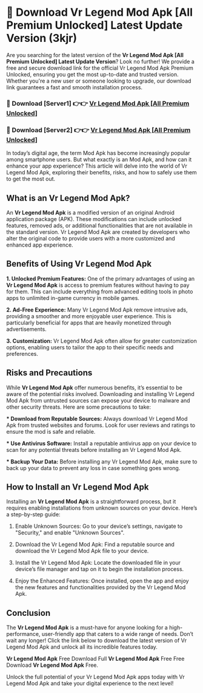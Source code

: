 # 🤖 Download Vr Legend Mod Apk [All Premium Unlocked] Latest Update Version (3kjr)

Are you searching for the latest version of the <strong>Vr Legend Mod Apk [All Premium Unlocked] Latest Update Version</strong>? Look no further! We provide a free and secure download link for the official Vr Legend Mod Apk Premium Unlocked, ensuring you get the most up-to-date and trusted version. Whether you're a new user or someone looking to upgrade, our download link guarantees a fast and smooth installation process.


<h3>📌 Download [Server1] 👉👉 <a href="https://hapymods.com?title=Vr+Legend+Mod+Apk&ref=3B1">Vr Legend Mod Apk [All Premium Unlocked]</a></h3>

<h3>📌 Download [Server2] 👉👉 <a href="https://hapymods.com?title=Vr+Legend+Mod+Apk&ref=3B1">Vr Legend Mod Apk [All Premium Unlocked]</a></h3>


In today’s digital age, the term Mod Apk has become increasingly popular among smartphone users. But what exactly is an Mod Apk, and how can it enhance your app experience? This article will delve into the world of Vr Legend Mod Apk, exploring their benefits, risks, and how to safely use them to get the most out.


<h2>What is an Vr Legend Mod Apk?</h2>

An <strong>Vr Legend Mod Apk</strong> is a modified version of an original Android application package (APK). These modifications can include unlocked features, removed ads, or additional functionalities that are not available in the standard version. Vr Legend Mod Apk are created by developers who alter the original code to provide users with a more customized and enhanced app experience.


<h2>Benefits of Using Vr Legend Mod Apk</h2>

<strong> 1. Unlocked Premium Features:</strong> One of the primary advantages of using an <strong>Vr Legend Mod Apk</strong> is access to premium features without having to pay for them. This can include everything from advanced editing tools in photo apps to unlimited in-game currency in mobile games.

<strong> 2. Ad-Free Experience:</strong> Many Vr Legend Mod Apk remove intrusive ads, providing a smoother and more enjoyable user experience. This is particularly beneficial for apps that are heavily monetized through advertisements.

<strong> 3. Customization:</strong> Vr Legend Mod Apk often allow for greater customization options, enabling users to tailor the app to their specific needs and preferences.


<h2>Risks and Precautions</h2>

While <strong>Vr Legend Mod Apk</strong> offer numerous benefits, it’s essential to be aware of the potential risks involved. Downloading and installing Vr Legend Mod Apk from untrusted sources can expose your device to malware and other security threats. Here are some precautions to take:

<strong> * Download from Reputable Sources:</strong> Always download Vr Legend Mod Apk from trusted websites and forums. Look for user reviews and ratings to ensure the mod is safe and reliable.

<strong> * Use Antivirus Software:</strong> Install a reputable antivirus app on your device to scan for any potential threats before installing an Vr Legend Mod Apk.

<strong> * Backup Your Data:</strong> Before installing any Vr Legend Mod Apk, make sure to back up your data to prevent any loss in case something goes wrong.


<h2>How to Install an Vr Legend Mod Apk</h2>

Installing an <strong>Vr Legend Mod Apk</strong> is a straightforward process, but it requires enabling installations from unknown sources on your device. Here’s a step-by-step guide:

 1. Enable Unknown Sources: Go to your device’s settings, navigate to "Security," and enable "Unknown Sources".

 2. Download the Vr Legend Mod Apk: Find a reputable source and download the Vr Legend Mod Apk file to your device.

 3. Install the Vr Legend Mod Apk: Locate the downloaded file in your device’s file manager and tap on it to begin the installation process.

 4. Enjoy the Enhanced Features: Once installed, open the app and enjoy the new features and functionalities provided by the Vr Legend Mod Apk.


<h2><strong>Conclusion</strong></h2>

The <strong>Vr Legend Mod Apk</strong> is a must-have for anyone looking for a high-performance, user-friendly app that caters to a wide range of needs. Don’t wait any longer! Click the link below to download the latest version of Vr Legend Mod Apk and unlock all its incredible features today.

<strong>Vr Legend Mod Apk</strong> Free Download Full <strong>Vr Legend Mod Apk</strong> Free Free Download <strong>Vr Legend Mod Apk</strong> Free.

Unlock the full potential of your Vr Legend Mod Apk apps today with Vr Legend Mod Apk and take your digital experience to the next level!